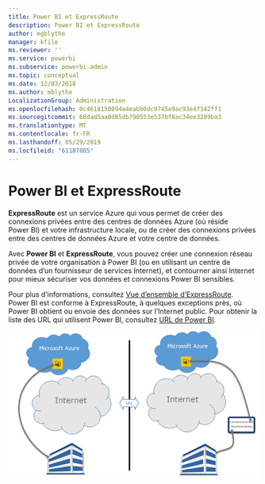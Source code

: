 ```yaml
---
title: Power BI et ExpressRoute
description: Power BI et ExpressRoute
author: mgblythe
manager: kfile
ms.reviewer: ''
ms.service: powerbi
ms.subservice: powerbi-admin
ms.topic: conceptual
ms.date: 12/03/2018
ms.author: mblythe
LocalizationGroup: Administration
ms.openlocfilehash: 0c4618150094a4eabb0dc9745e9ac93e4f342ff1
ms.sourcegitcommit: 60dad5aa0d85db790553e537bf8ac34ee3289ba3
ms.translationtype: MT
ms.contentlocale: fr-FR
ms.lasthandoff: 05/29/2019
ms.locfileid: "61187885"
---
```

# <a name="power-bi-and-expressroute"></a>Power BI et ExpressRoute

**ExpressRoute** est un service Azure qui vous permet de créer des connexions privées entre des centres de données Azure (où réside Power BI) et votre infrastructure locale, ou de créer des connexions privées entre des centres de données Azure et votre centre de données.

Avec **Power BI** et **ExpressRoute**, vous pouvez créer une connexion réseau privée de votre organisation à Power BI (ou en utilisant un centre de données d’un fournisseur de services Internet), et contourner ainsi Internet pour mieux sécuriser vos données et connexions Power BI sensibles.

Pour plus d’informations, consultez [Vue d’ensemble d’ExpressRoute](/azure/expressroute/expressroute-introduction). Power BI est conforme à ExpressRoute, à quelques exceptions près, où Power BI obtient ou envoie des données sur l’Internet public. Pour obtenir la liste des URL qui utilisent Power BI, consultez [URL de Power BI](power-bi-whitelist-urls.md).

![Diagramme d’ExpressRoute](media/service-admin-power-bi-expressroute/pbi_expressroute_1.png)